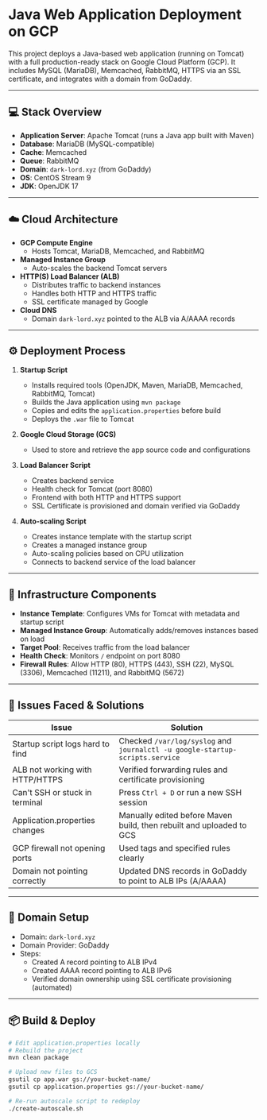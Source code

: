 # Java Web Application Deployment on GCP

This project deploys a Java-based web application (running on Tomcat) with a full production-ready stack on Google Cloud Platform (GCP). It includes MySQL (MariaDB), Memcached, RabbitMQ, HTTPS via an SSL certificate, and integrates with a domain from GoDaddy.

---

## 💻 Stack Overview

- **Application Server**: Apache Tomcat (runs a Java app built with Maven)
- **Database**: MariaDB (MySQL-compatible)
- **Cache**: Memcached
- **Queue**: RabbitMQ
- **Domain**: `dark-lord.xyz` (from GoDaddy)
- **OS**: CentOS Stream 9
- **JDK**: OpenJDK 17

---

## ☁️ Cloud Architecture

- **GCP Compute Engine**
  - Hosts Tomcat, MariaDB, Memcached, and RabbitMQ
- **Managed Instance Group**
  - Auto-scales the backend Tomcat servers
- **HTTP(S) Load Balancer (ALB)**
  - Distributes traffic to backend instances
  - Handles both HTTP and HTTPS traffic
  - SSL certificate managed by Google
- **Cloud DNS**
  - Domain `dark-lord.xyz` pointed to the ALB via A/AAAA records

---

## ⚙️ Deployment Process

1. **Startup Script**
   - Installs required tools (OpenJDK, Maven, MariaDB, Memcached, RabbitMQ, Tomcat)
   - Builds the Java application using `mvn package`
   - Copies and edits the `application.properties` before build
   - Deploys the `.war` file to Tomcat

2. **Google Cloud Storage (GCS)**
   - Used to store and retrieve the app source code and configurations

3. **Load Balancer Script**
   - Creates backend service
   - Health check for Tomcat (port 8080)
   - Frontend with both HTTP and HTTPS support
   - SSL Certificate is provisioned and domain verified via GoDaddy

4. **Auto-scaling Script**
   - Creates instance template with the startup script
   - Creates a managed instance group
   - Auto-scaling policies based on CPU utilization
   - Connects to backend service of the load balancer

---

## 🧱 Infrastructure Components

- **Instance Template**: Configures VMs for Tomcat with metadata and startup script
- **Managed Instance Group**: Automatically adds/removes instances based on load
- **Target Pool**: Receives traffic from the load balancer
- **Health Check**: Monitors `/` endpoint on port 8080
- **Firewall Rules**: Allow HTTP (80), HTTPS (443), SSH (22), MySQL (3306), Memcached (11211), and RabbitMQ (5672)

---

## 🧠 Issues Faced & Solutions

| Issue | Solution |
|------|----------|
| Startup script logs hard to find | Checked `/var/log/syslog` and `journalctl -u google-startup-scripts.service` |
| ALB not working with HTTP/HTTPS | Verified forwarding rules and certificate provisioning |
| Can't SSH or stuck in terminal | Press `Ctrl + D` or run a new SSH session |
| Application.properties changes | Manually edited before Maven build, then rebuilt and uploaded to GCS |
| GCP firewall not opening ports | Used tags and specified rules clearly |
| Domain not pointing correctly | Updated DNS records in GoDaddy to point to ALB IPs (A/AAAA) |

---

## 🔗 Domain Setup

- Domain: `dark-lord.xyz`
- Domain Provider: GoDaddy
- Steps:
  - Created A record pointing to ALB IPv4
  - Created AAAA record pointing to ALB IPv6
  - Verified domain ownership using SSL certificate provisioning (automated)

---

## 📦 Build & Deploy

```bash
# Edit application.properties locally
# Rebuild the project
mvn clean package

# Upload new files to GCS
gsutil cp app.war gs://your-bucket-name/
gsutil cp application.properties gs://your-bucket-name/

# Re-run autoscale script to redeploy
./create-autoscale.sh


